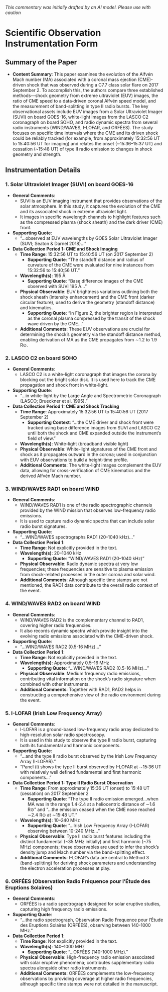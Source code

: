 _This commentary was initially drafted by an AI model. Please use with caution_

# Scientific Observation Instrumentation Form

## Summary of the Paper
- **Content Summary**: This paper examines the evolution of the Alfvén Mach number (MA) associated with a coronal mass ejection (CME)-driven shock that was observed during a C7.7 class solar flare on 2017 September 2. To accomplish this, the authors compare three established methods—shock geometry from extreme ultraviolet (EUV) images, the ratio of CME speed to a data‐driven coronal Alfvén speed model, and the measurement of band-splitting in type II radio bursts. The key observational assets include EUV images from a Solar Ultraviolet Imager (SUVI) on board GOES-16, white-light images from the LASCO C2 coronagraph on board SOHO, and radio dynamic spectra from several radio instruments (WIND/WAVES, I-LOFAR, and ORFÉES). The study focuses on specific time intervals where the CME and its driven shock could be reliably tracked (for example, from approximately 15:32:56 UT to 15:40:56 UT for imaging) and relates the onset (~15:36–15:37 UT) and cessation (~15:48 UT) of type II radio emission to changes in shock geometry and strength.

## Instrumentation Details

### 1. Solar Ultraviolet Imager (SUVI) on board GOES-16
- **General Comments**:
   - SUVI is an EUV imaging instrument that provides observations of the solar atmosphere. In this study, it captures the evolution of the CME and its associated shock in extreme ultraviolet light.
   - It images in specific wavelength channels to highlight features such as the compressed plasma (shock sheath) and the dark driver (CME) front.
- **Supporting Quote**: 
   - “...observed at EUV wavelengths by GOES Solar Ultraviolet Imager (SUVI; Seaton & Darnel 2018)...”
- **Data Collection Period 1: CME and Shock Imaging**
   - **Time Range**: 15:32:56 UT to 15:40:56 UT (on 2017 September 2)
      - **Supporting Quote**: “The standoff distance and radius of curvature of the CME were evaluated for nine instances from 15:32:56 to 15:40:56 UT.”
   - **Wavelength(s)**: 195 Å
      - **Supporting Quote**: “Base difference images of the CME observed with SUVI 195 Å…”
   - **Physical Observable**: EUV brightness variations outlining both the shock sheath (intensity enhancement) and the CME front (darker circular feature), used to derive the geometry (standoff distance) and kinematics.
      - **Supporting Quote**: “In Figure 2, the brighter region is interpreted as the coronal plasma compressed by the transit of the shock wave driven by the CME…”
   - **Additional Comments**: These EUV observations are crucial for determining the shock’s geometry via the standoff distance method, enabling derivation of MA as the CME propagates from ∼1.2 to 1.9 R⊙.

### 2. LASCO C2 on board SOHO
- **General Comments**:
   - LASCO C2 is a white-light coronagraph that images the corona by blocking out the bright solar disk. It is used here to track the CME propagation and shock front in white-light.
- **Supporting Quote**: 
   - “...in white-light by the Large Angle and Spectrometric Coronagraph (LASCO; Brueckner et al. 1995).”
- **Data Collection Period 1: CME and Shock Tracking**
   - **Time Range**: Approximately 15:32:56 UT to 15:40:56 UT (2017 September 2)
      - **Supporting Context**: “...the CME driver and shock front were tracked using base difference images from SUVI and LASCO C2 until both the shock and CME expanded outside the instrument’s field of view.”
   - **Wavelength(s)**: White-light (broadband visible light)
   - **Physical Observable**: White-light signatures of the CME front and shock as it propagates outward in the corona; used in conjunction with EUV observations to build a height-time profile.
   - **Additional Comments**: The white-light images complement the EUV data, allowing for cross-verification of CME kinematics and the derived Alfvén Mach number.

### 3. WIND/WAVES RAD1 on board WIND
- **General Comments**:
   - WIND/WAVES RAD1 is one of the radio spectrographic channels provided by the WIND mission that observes low-frequency radio emissions.
   - It is used to capture radio dynamic spectra that can include solar radio burst signatures.
- **Supporting Quote**: 
   - “...WIND/WAVES spectrographs RAD1 (20–1040 kHz)...”
- **Data Collection Period 1**:
   - **Time Range**: Not explicitly provided in the text.
   - **Wavelength(s)**: 20–1040 kHz
      - **Supporting Quote**: “WIND/WAVES RAD1 (20–1040 kHz)”
   - **Physical Observable**: Radio dynamic spectra at very low frequencies; these frequencies are sensitive to plasma emission from shock-related processes in the outer corona and solar wind.
   - **Additional Comments**: Although specific time stamps are not mentioned, the RAD1 data contribute to the overall radio context of the event.

### 4. WIND/WAVES RAD2 on board WIND
- **General Comments**:
   - WIND/WAVES RAD2 is the complementary channel to RAD1, covering higher radio frequencies.
   - It also records dynamic spectra which provide insight into the evolving radio emissions associated with the CME-driven shock.
- **Supporting Quote**: 
   - “...WIND/WAVES RAD2 (0.5-16 MHz)...”
- **Data Collection Period 1**:
   - **Time Range**: Not explicitly provided in the text.
   - **Wavelength(s)**: Approximately 0.5–16 MHz
      - **Supporting Quote**: “...WIND/WAVES RAD2 (0.5-16 MHz)...”
   - **Physical Observable**: Medium frequency radio emissions, contributing vital information on the shock’s radio signature when combined with other instruments.
   - **Additional Comments**: Together with RAD1, RAD2 helps in constructing a comprehensive view of the radio environment during the event.

### 5. I-LOFAR (Irish Low Frequency Array)
- **General Comments**:
   - I-LOFAR is a ground-based low-frequency radio array dedicated to high-resolution solar radio spectroscopy.
   - It is used in this study to observe the type II radio burst, capturing both its fundamental and harmonic components.
- **Supporting Quote**: 
   - “...and the type II radio burst observed by the Irish Low Frequency Array (I-LOFAR).” 
   - “Panel (i) shows the type II burst observed by I-LOFAR at ∼15:36 UT with relatively well defined fundamental and first harmonic components…”
- **Data Collection Period 1: Type II Radio Burst Observation**
   - **Time Range**: From approximately 15:36 UT (onset) to 15:48 UT (cessation) on 2017 September 2
      - **Supporting Quote**: “The type II radio emission emerged…when MA was in the range 1.4-2.4 at a heliocentric distance of ∼1.6 R⊙” and “...the emission ceased when the CME nose reached ∼2.4 R⊙ at ∼15:48 UT.”
   - **Wavelength(s)**: 10–240 MHz
      - **Supporting Quote**: “...Irish Low Frequency Array (I-LOFAR) observing between 10-240 MHz…”
   - **Physical Observable**: Type II radio burst features including the distinct fundamental (~35 MHz initially) and first harmonic (~75 MHz) components; these observables are used to infer the shock’s density jump and Mach number via the band-splitting effect.
   - **Additional Comments**: I-LOFAR’s data are central to Method 3 (band-splitting) for deriving shock parameters and understanding the electron acceleration processes at play.

### 6. ORFÉES (Observation Radio Fréquence pour l’Étude des Eruptions Solaires)
- **General Comments**:
   - ORFÉES is a radio spectrograph designed for solar eruptive studies, capturing high frequency radio emissions.
- **Supporting Quote**: 
   - “...the radio spectrograph, Observation Radio Frequence pour l’Étude des Eruptions Solaires (ORFÉES), observing between 140-1000 MHz.”
- **Data Collection Period 1**:
   - **Time Range**: Not explicitly provided in the text.
   - **Wavelength(s)**: 140–1000 MHz
      - **Supporting Quote**: “...ORFÉES (140-1000 MHz).”
   - **Physical Observable**: High-frequency radio emission associated with solar eruptive phenomena; contributes supplementary radio spectra alongside other radio instruments.
   - **Additional Comments**: ORFÉES complements the low-frequency observations by providing coverage at higher radio frequencies, although specific time stamps were not detailed in the manuscript.
